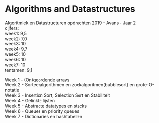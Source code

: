 # Algorithms and Datastructures
Algoritmiek en Datastructuren opdrachten 2019 - Avans - Jaar 2  
cijfers:   
week1: 9,5  
week2: 7,0  
week3: 10  
week4: 9,7  
week5: 10  
week6: 10  
week7: 10  
tentamen: 9,1    

Week 1 - (On)geordende arrays  
Week 2 - Sorteeralgorithmen en zoekalgoritmen(bubblesort) en grote-O-notatie  
Week 3 - Insertion Sort, Selection Sort en Stabiliteit  
Week 4 - Gelinkte lijsten  
Week 5 - Abstracte datatypes en stacks  
Week 6 - Queues en priority queues  
Week 7 - Dictionaries en hashtabellen  

